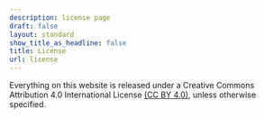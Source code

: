 ```yaml
---
description: license page
draft: false
layout: standard
show_title_as_headline: false
title: License
url: license
---
```


Everything on this website is released under a Creative Commons Attribution 4.0 International License [(CC BY 4.0)](https://creativecommons.org/licenses/by/4.0/), unless otherwise specified.

<center>
<i class="fab fa-creative-commons fa-2x"></i><i class="fab fa-creative-commons-by fa-2x"></i><i class="fab fa-creative-commons-sa fa-2x"></i>
</center>